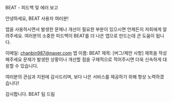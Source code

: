 BEAT - 피드백 및 에러 보고

안녕하세요, BEAT 사용자 여러분!

앱을 사용하시면서 발생한 문제나 개선이 필요한 부분이 있으시면 언제든지 저희에게 알려주세요. 여러분의 소중한 피드백이 BEAT를 더 나은 앱으로 만드는데 큰 도움이 됩니다.

이메일: chanbin987@naver.com
앱 이름: BEAT
제목: [버그/제안 사항] 제목을 작성해주세요
문제가 발생한 상황이나 개선할 점을 구체적으로 적어주시면 더욱 신속하게 대응할 수 있습니다.

여러분의 관심과 지원에 감사드리며, 보다 나은 서비스를 제공하기 위해 항상 노력하겠습니다!

감사합니다.
BEAT 팀 드림

